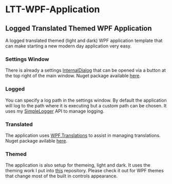 # LTT-WPF-Application
## Logged Translated Themed WPF Application
A logged translated themed (light and dark) WPF application template that can make starting a new modern day application very easy. 

### Settings Window
There is already a settings [InternalDialog](https://github.com/AaronAmberman/WPF.InternalDialogs) that can be opened via a button at the top right of the main window. Nuget package available [here](https://www.nuget.org/packages/WPF.InternalDialogs/).

### Logged
You can specify a log path in the settings window. By default the application will log to the path where it is executing but a custom path can be chosen. It uses my [SimpleLogger](https://github.com/AaronAmberman/SimpleLogger) API to manage logging.

### Translated
The application uses [WPF.Translations](https://github.com/AaronAmberman/WPF.Translations) to assist in managing translations. Nuget package avilable [here](https://www.nuget.org/packages/WPF.Translations/). 

### Themed
The application is also setup for themeing, light and dark. It uses the theming work I put into [this](https://github.com/AaronAmberman/WPF.Themes) repository. Please check it out for WPF themes that change most of the built in controls appearance.
